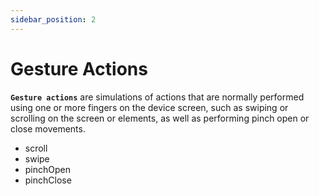 ```yaml
---
sidebar_position: 2
---
```


# Gesture Actions

**`Gesture actions`** are simulations of actions that are normally performed using one or more fingers on the device screen, such as swiping or scrolling on the screen or elements, as well as performing pinch open or close movements.

- scroll
- swipe
- pinchOpen
- pinchClose